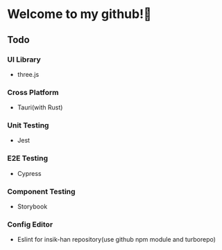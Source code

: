 # Welcome to my github!👋

## Todo

### UI Library

- three.js

### Cross Platform

- Tauri(with Rust)

### Unit Testing
- Jest

### E2E Testing
- Cypress

### Component Testing
- Storybook

### Config Editor
- Eslint for insik-han repository(use github npm module and turborepo)
